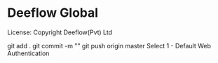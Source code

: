 # Deeflow Global

License: Copyright Deeflow(Pvt) Ltd

git add .
git commit -m ""
git push origin master
Select 1 - Default Web Authentication

